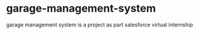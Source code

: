 # garage-management-system
garage management system is a project as part salesforce virtual internship
